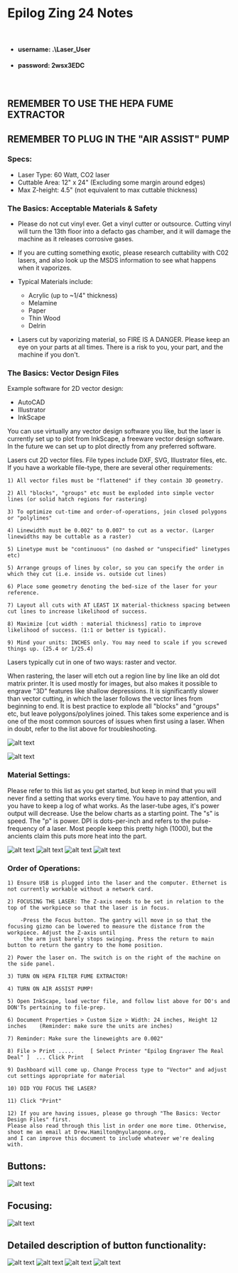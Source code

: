 # Epilog Zing 24 Notes

&nbsp;
&nbsp;

* #### username:     .\Laser_User
* #### password:     2wsx3EDC

&nbsp;
&nbsp;

## REMEMBER TO USE THE HEPA FUME EXTRACTOR
## REMEMBER TO PLUG IN THE "AIR ASSIST" PUMP

### Specs:

  - Laser Type: 60 Watt, CO2 laser
  - Cuttable Area: 12" x 24" (Excluding some margin around edges)
  - Max Z-height: 4.5"  (not equivalent to max cuttable thickness)
  
### The Basics: Acceptable Materials & Safety

  - Please do not cut vinyl ever. Get a vinyl cutter or outsource. Cutting vinyl will turn the 13th floor into a defacto gas chamber, and it will damage the machine as it releases corrosive gases.
  
  - If you are cutting something exotic, please research cuttability with C02 lasers, and also look up the MSDS information to see what happens when it vaporizes.

  - Typical Materials include: 

      - Acrylic (up to ~1/4" thickness)
      - Melamine
      - Paper
      - Thin Wood
      - Delrin

  - Lasers cut by vaporizing material, so FIRE IS A DANGER. Please keep an eye on your parts at all times. There is a risk to you, your part, and the machine if you don't.

### The Basics: Vector Design Files

Example software for 2D vector design:

  - AutoCAD
  - Illustrator
  - InkScape

You can use virtually any vector design software you like, but the laser is currently set up to plot from InkScape, a freeware vector design software. In the future we can set up to plot directly from any preferred software. 
  
Lasers cut 2D vector files. File types include DXF, SVG, Illustrator files, etc. If you have a workable file-type, there are several other requirements:

    1) All vector files must be "flattened" if they contain 3D geometry. 
    
    2) All "blocks", "groups" etc must be exploded into simple vector lines (or solid hatch regions for rastering)
    
    3) To optimize cut-time and order-of-operations, join closed polygons or "polylines"
    
    4) Linewidth must be 0.002" to 0.007" to cut as a vector. (Larger linewidths may be cuttable as a raster)
    
    5) Linetype must be "continuous" (no dashed or "unspecified" linetypes etc)
    
    5) Arrange groups of lines by color, so you can specify the order in which they cut (i.e. inside vs. outside cut lines)
    
    6) Place some geometry denoting the bed-size of the laser for your reference.
    
    7) Layout all cuts with AT LEAST 1X material-thickness spacing between cut lines to increase likelihood of success.
    
    8) Maximize [cut width : material thickness] ratio to improve likelihood of success. (1:1 or better is typical).
    
    9) Mind your units: INCHES only. You may need to scale if you screwed things up. (25.4 or 1/25.4)
    

Lasers typically cut in one of two ways: raster and vector.

When rastering, the laser will etch out a region line by line like an old dot matrix printer. It is used mostly for images, but also makes it possible to engrave "3D" features like shallow depressions. It is significantly slower than vector cutting, in which the laser follows the vector lines from beginning to end. It is best practice to explode all "blocks" and "groups" etc, but leave polygons/polylines joined. This takes some experience and is one of the most common sources of issues when first using a laser. When in doubt, refer to the list above for troubleshooting.

![alt text](https://github.com/drewhamiltonasdf/machine-shop-2020/blob/main/images/readme-images/title-cutting-raster-vector1-540x338.jpg?raw=true) 

![alt text](https://github.com/drewhamiltonasdf/machine-shop-2020/blob/main/images/readme-images/rastervector.JPG?raw=true) 

### Material Settings:

Please refer to this list as you get started, but keep in mind that you will never find a setting that works every time. You have to pay attention, and you have to keep a log of what works. As the laser-tube ages, it's power output will decrease. Use the below charts as a starting point. The "s" is speed. The "p" is power. DPI is dots-per-inch and refers to the pulse-frequency of a laser. Most people keep this pretty high (1000), but the ancients claim this puts more heat into the part.

![alt text](https://github.com/drewhamiltonasdf/machine-shop-2020/blob/main/_equipment-docs/_epilog-zing-24/_manuals-info-etc/bad_materials.JPG?raw=true) 
![alt text](https://github.com/drewhamiltonasdf/machine-shop-2020/blob/main/images/readme-images/epilog-material-settings01.JPG?raw=true) 
![alt text](https://github.com/drewhamiltonasdf/machine-shop-2020/blob/main/images/readme-images/epilog-material-settings02.JPG?raw=true) 
![alt text](https://github.com/drewhamiltonasdf/machine-shop-2020/blob/main/images/readme-images/epilog-material-settings03.JPG?raw=true)


### Order of Operations:

    1) Ensure USB is plugged into the laser and the computer. Ethernet is not currently workable without a network card.

    2) FOCUSING THE LASER: The Z-axis needs to be set in relation to the top of the workpiece so that the laser is in focus. 
    
        -Press the Focus button. The gantry will move in so that the focusing gizmo can be lowered to measure the distance from the workpiece. Adjust the Z-axis until 
         the arm just barely stops swinging. Press the return to main button to return the gantry to the home position. 

    2) Power the laser on. The switch is on the right of the machine on the side panel.

    3) TURN ON HEPA FILTER FUME EXTRACTOR!

    4) TURN ON AIR ASSIST PUMP!
    
    5) Open InkScape, load vector file, and follow list above for DO's and DON'Ts pertaining to file-prep.

    6) Document Properties > Custom Size > Width: 24 inches, Height 12 inches    (Reminder: make sure the units are inches)

    7) Reminder: Make sure the lineweights are 0.002"

    8) File > Print .....     [ Select Printer "Epilog Engraver The Real Deal" ]  ... Click Print

    9) Dashboard will come up. Change Process type to "Vector" and adjust cut settings appropriate for material

    10) DID YOU FOCUS THE LASER?
    
    11) Click "Print"
    
    12) If you are having issues, please go through "The Basics: Vector Design Files" first.
    Please also read through this list in order one more time. Otherwise, shoot me an email at Drew.Hamilton@nyulangone.org, 
    and I can improve this document to include whatever we're dealing with.
    
## Buttons:
![alt text](https://github.com/drewhamiltonasdf/machine-shop-2020/blob/main/images/readme-images/laser-buttons.JPG?raw=true)  

## Focusing:
![alt text](https://github.com/drewhamiltonasdf/machine-shop-2020/blob/main/images/readme-images/manual-focus.JPG?raw=true)  

## Detailed description of button functionality:
![alt text](https://github.com/drewhamiltonasdf/machine-shop-2020/blob/main/images/readme-images/buttons01.JPG?raw=true) 
![alt text](https://github.com/drewhamiltonasdf/machine-shop-2020/blob/main/images/readme-images/buttons02.JPG?raw=true) 
![alt text](https://github.com/drewhamiltonasdf/machine-shop-2020/blob/main/images/readme-images/buttons03.JPG?raw=true) 
![alt text](https://github.com/drewhamiltonasdf/machine-shop-2020/blob/main/images/readme-images/buttons04.JPG?raw=true)  
